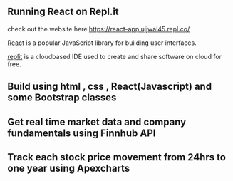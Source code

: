 ## Running React on Repl.it

 check out the website here https://react-app.ujjwal45.repl.co/

[React](https://reactjs.org/) is a popular JavaScript library for building user interfaces.

[replit](https://replit.com/~) is a cloudbased IDE used to create and share software on cloud for free.

## Build using html , css , React(Javascript) and some Bootstrap classes

## Get real time market data and company fundamentals using Finnhub API
## Track each stock price movement from 24hrs to one year using Apexcharts
